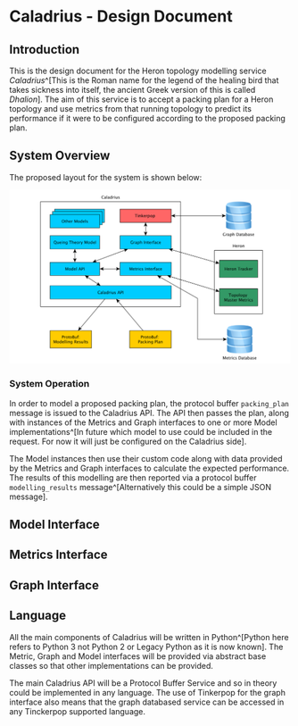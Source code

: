 # Caladrius - Design Document

[//]: # (This is the format for leaving a comment that will not be rendered in
         the output file. A bit clunck but Markdown has no official comment 
         syntax)

## Introduction

This is the design document for the Heron topology modelling service
*Caladrius*^[This is the Roman name for the legend of the healing bird that
takes sickness into itself, the ancient Greek version of this is called
*Dhalion*]. The aim of this service is to accept a packing plan for a Heron
topology and use metrics from that running topology to predict its performance
if it were to be configured according to the proposed packing plan.

## System Overview

The proposed layout for the system is shown below:

![Caladrius System Overview](./imgs/caladrius_overview.png)

### System Operation

In order to model a proposed packing plan, the protocol buffer `packing_plan`
message is issued to the Caladrius API. The API then passes the plan, along
with instances of the Metrics and Graph interfaces to one or more Model
implementations^[In future which model to use could be included in the request.
For now it will just be configured on the Caladrius side].

The Model instances then use their custom code along with data provided by the
Metrics and Graph interfaces to calculate the expected performance. The results
of this modelling are then reported via a protocol buffer `modelling_results`
message^[Alternatively this could be a simple JSON message].

## Model Interface

## Metrics Interface

## Graph Interface

## Language

All the main components of Caladrius will be written in Python^[Python here
refers to Python 3 not Python 2 or Legacy Python as it is now known]. The
Metric, Graph and Model interfaces will be provided via abstract base classes
so that other implementations can be provided. 

The main Caladrius API will be a Protocol Buffer Service and so in theory could
be implemented in any language. The use of Tinkerpop for the graph interface
also means that the graph databased service can be accessed in any Tinckerpop
supported language.
